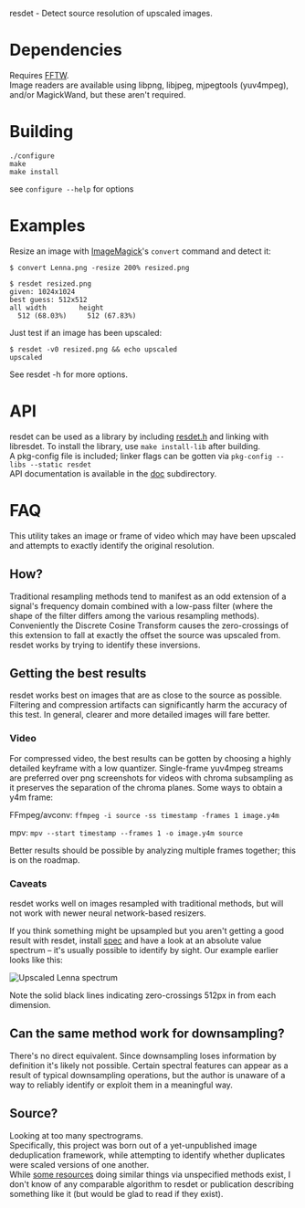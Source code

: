 resdet - Detect source resolution of upscaled images.

# Dependencies

Requires [FFTW](http://fftw.org).  
Image readers are available using libpng, libjpeg, mjpegtools (yuv4mpeg), and/or MagickWand, but these aren't required.

# Building

    ./configure
	make
	make install

see `configure --help` for options

# Examples

Resize an image with [ImageMagick](http://www.imagemagick.org)'s `convert` command and detect it:

    $ convert Lenna.png -resize 200% resized.png

    $ resdet resized.png
	given: 1024x1024
	best guess: 512x512
	all width        height
	  512 (68.03%)     512 (67.83%)

Just test if an image has been upscaled:

	$ resdet -v0 resized.png && echo upscaled
	upscaled

See resdet -h for more options.

# API

resdet can be used as a library by including [resdet.h](resdet.h) and linking with libresdet. To install the library, use `make install-lib` after building.  
A pkg-config file is included; linker flags can be gotten via `pkg-config --libs --static resdet`  
API documentation is available in the [doc](doc) subdirectory.

# FAQ
This utility takes an image or frame of video which may have been upscaled and attempts to exactly identify the original resolution.

## How?

Traditional resampling methods tend to manifest as an odd extension of a signal's frequency domain combined with a low-pass filter (where the shape of the filter differs among the various resampling methods). Conveniently the Discrete Cosine Transform causes the zero-crossings of this extension to fall at exactly the offset the source was upscaled from. resdet works by trying to identify these inversions.

## Getting the best results

resdet works best on images that are as close to the source as possible. Filtering and compression artifacts can significantly harm the accuracy of this test. In general, clearer and more detailed images will fare better.

### Video
For compressed video, the best results can be gotten by choosing a highly detailed keyframe with a low quantizer. Single-frame yuv4mpeg streams are preferred over png screenshots for videos with chroma subsampling as it preserves the separation of the chroma planes. Some ways to obtain a y4m frame:

FFmpeg/avconv: `ffmpeg -i source -ss timestamp -frames 1 image.y4m`

mpv:  `mpv --start timestamp --frames 1 -o image.y4m source`

Better results should be possible by analyzing multiple frames together; this is on the roadmap.

### Caveats
resdet works well on images resampled with traditional methods, but will not work with newer neural network-based resizers.

If you think something might be upsampled but you aren't getting a good result with resdet, install [spec](https://github.com/0x09/dspfun/tree/master/spec) and have a look at an absolute value spectrum – it's usually possible to identify by sight. Our example earlier looks like this:

![Upscaled Lenna spectrum](http://0x09.net/i/g/Lenna_upscaled.png)

Note the solid black lines indicating zero-crossings 512px in from each dimension.

## Can the same method work for downsampling?

There's no direct equivalent. Since downsampling loses information by definition it's likely not possible. Certain spectral features can appear as a result of typical downsampling operations, but the author is unaware of a way to reliably identify or exploit them in a meaningful way.

## Source?
Looking at too many spectrograms.  
Specifically, this project was born out of a yet-unpublished image deduplication framework, while attempting to identify whether duplicates were scaled versions of one another.  
While [some resources](http://anibin.blogspot.ca) doing similar things via unspecified methods exist, I don't know of any comparable algorithm to resdet or publication describing something like it (but would be glad to read if they exist).